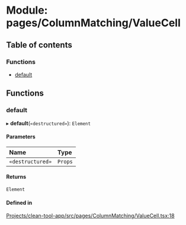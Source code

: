 # Module: pages/ColumnMatching/ValueCell

## Table of contents

### Functions

- [default](../wiki/pages.ColumnMatching.ValueCell#default)

## Functions

### default

▸ **default**(`«destructured»`): `Element`

#### Parameters

| Name | Type |
| :------ | :------ |
| `«destructured»` | `Props` |

#### Returns

`Element`

#### Defined in

[Projects/clean-tool-app/src/pages/ColumnMatching/ValueCell.tsx:18](https://github.com/yuckyh/clean-tool-app/)
